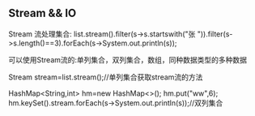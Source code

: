## Stream && IO
Stream 流处理集合: list.stream().filter(s->s.startswith("张 ")).filter(s->s.length()==3).forEach(s->System.out.println(s));

可以使用Stream流的:单列集合，双列集合，数组，同种数据类型的多种数据

Stream<String> stream=list.stream();//单列集合获取stream流的方法
  
HashMap<String,int> hm=new HashMap<>();
  hm.put("ww",6);
  hm.keySet().stream.forEach(s->System.out.println(s));//双列集合
